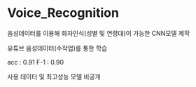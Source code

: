 # Voice_Recognition

음성데이터를 이용해 화자인식(성별 및 연령대)이 가능한 CNN모델 제작

유튜브 음성데이터(수작업)를 통한 학습

acc : 0.91
F-1 : 0.90

사용 데이터 및 최고성능 모델 비공개
